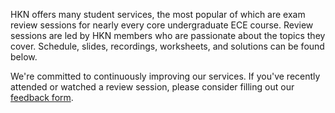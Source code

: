 HKN offers many student services, the most popular of which are exam review sessions for nearly every core undergraduate ECE course. Review sessions are led by HKN members who are passionate about the topics they cover. Schedule, slides, recordings, worksheets, and solutions can be found below.

We're committed to continuously improving our services. If you've recently attended or watched a review session, please consider filling out our [feedback form](https://forms.gle/H8vz645mwkM7shKTA).
